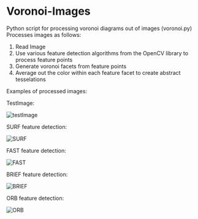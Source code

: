 # Voronoi-Images
Python script for processing voronoi diagrams out of images (voronoi.py)
Processes images as follows: 

1) Read Image
2) Use various feature detection algorithms from the OpenCV library to process feature points
3) Generate voronoi facets from feature points
4) Average out the color within each feature facet to create abstract tesselations

Examples of processed images: 

TestImage: 

![testImage](/testImage.jpg)

SURF feature detection: 

![SURF](/SURF.jpg)

FAST feature detection: 

![FAST](/FAST.jpg)

BRIEF feature detection: 

![BRIEF](/BRIEF.jpg)

ORB feature detection: 

![ORB](/ORB.jpg)
